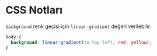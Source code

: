 # CSS Notları
`background` renk geçisi için `linear-gradient` değeri verilebilir. 
```css
body:{
  background: linear-gradient(to top left, red, yellow);
}
```
